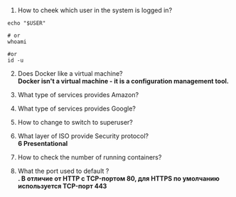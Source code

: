 1. How to cheek which user in the system is logged in?

```shell 
echo "$USER"

# or 
whoami

#or 
id -u

```

2. Does Docker like a virtual machine?  
__Docker isn't a virtual machine - it is a configuration management tool.__

3. What type of services provides Amazon?  

4. What type of services provides Google?

5. How to change to switch to superuser? 

6. What layer of ISO provide Security protocol?  
__6 Presentational__

7. How to check the number of running containers? 

8. What the port used to default ?  
__. В отличие от HTTP с TCP-портом 80, для HTTPS по умолчанию используется TCP-порт 443__  
